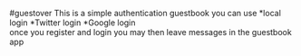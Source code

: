 #guestover
This is a simple authentication guestbook
you can use
 *local login
 *Twitter login
 *Google login   
once you register and login you may then leave messages in the guestbook app
